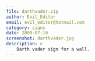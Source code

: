 ```yaml
---
file: darthvader.zip
author: Evil_Editor
email: evil_editor@hotmail.com
category: signs
date: 2000-07-10
screenshot: darthvader.jpg
description: >
    Darth vader sign for a wall.
---
```

